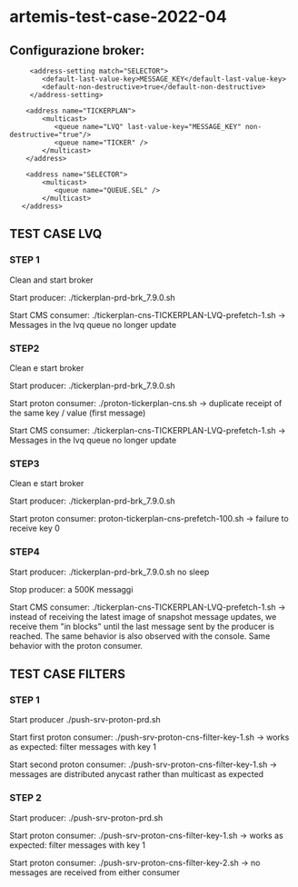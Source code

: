 # artemis-test-case-2022-04

## Configurazione broker:


         <address-setting match="SELECTOR">
            <default-last-value-key>MESSAGE_KEY</default-last-value-key>
            <default-non-destructive>true</default-non-destructive>
         </address-setting>

        <address name="TICKERPLAN">
            <multicast>
               <queue name="LVQ" last-value-key="MESSAGE_KEY" non-destructive="true"/>
               <queue name="TICKER" />
            </multicast>
        </address>

        <address name="SELECTOR">
            <multicast>
               <queue name="QUEUE.SEL" />
            </multicast>
       </address>


## TEST CASE LVQ 

### STEP 1
Clean and start broker

Start producer: ./tickerplan-prd-brk_7.9.0.sh

Start CMS consumer: ./tickerplan-cns-TICKERPLAN-LVQ-prefetch-1.sh  -> Messages in the lvq queue no longer update

### STEP2
Clean e start broker 

Start producer: ./tickerplan-prd-brk_7.9.0.sh

Start proton consumer: ./proton-tickerplan-cns.sh -> duplicate receipt of the same key / value (first message)

Start CMS consumer: ./tickerplan-cns-TICKERPLAN-LVQ-prefetch-1.sh -> Messages in the lvq queue no longer update

### STEP3
Clean e start broker 

Start producer:  ./tickerplan-prd-brk_7.9.0.sh

Start proton consumer: proton-tickerplan-cns-prefetch-100.sh -> failure to receive key 0 

### STEP4
Start producer: ./tickerplan-prd-brk_7.9.0.sh no sleep

Stop producer: a 500K messaggi

Start CMS consumer:   ./tickerplan-cns-TICKERPLAN-LVQ-prefetch-1.sh  -> 
instead of receiving the latest image of snapshot message updates, we receive them "in blocks" until the last message sent by the producer is reached.
The same behavior is also observed with the console. Same behavior with the proton consumer.



## TEST CASE FILTERS

### STEP 1
Start producer  ./push-srv-proton-prd.sh

Start first proton consumer:  ./push-srv-proton-cns-filter-key-1.sh -> works as expected: filter messages with key 1

Start second proton consumer: ./push-srv-proton-cns-filter-key-1.sh -> messages are distributed anycast rather than multicast as expected

### STEP 2
Start producer:  ./push-srv-proton-prd.sh

Start proton consumer:  ./push-srv-proton-cns-filter-key-1.sh -> works as expected: filter messages with key 1

Start proton consumer:  ./push-srv-proton-cns-filter-key-2.sh -> no messages are received from either consumer
